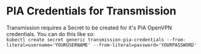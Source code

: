 # PIA Credentials for Transmission
Transmission requires a Secret to be created for it's PIA OpenVPN credentials. You can do this like so:  
``kubectl create secret generic transmission-pia-credentials --from-literal=username='YOURUSERNAME' --from-literal=password='YOURPASSWORD'``